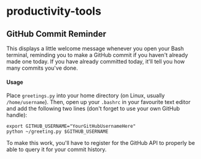 # productivity-tools

## GitHub Commit Reminder

This displays a little welcome message whenever you open your Bash terminal, reminding you to make a GitHub commit if you haven't already made one today.  If you have already committed today, it'll tell you how many commits you've done.

#### Usage

Place `greetings.py` into your home directory (on Linux, usually `/home/username`).  Then, open up your `.bashrc` in your favourite text editor and add the following two lines (don't forget to use your own GitHub handle):

```
export GITHUB_USERNAME="YourGitHubUsernameHere"
python ~/greeting.py $GITHUB_USERNAME
```

To make this work, you'll have to register for the GitHub API to properly be able to query it for your commit history.
